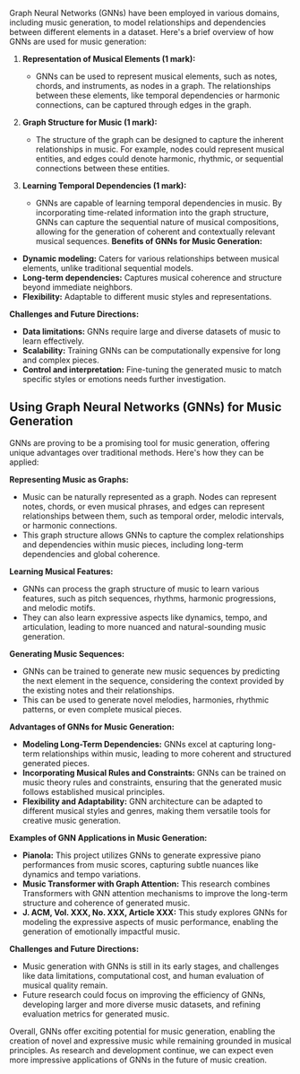 Graph Neural Networks (GNNs) have been employed in various domains, including music generation, to model relationships and dependencies between different elements in a dataset. Here's a brief overview of how GNNs are used for music generation:

1. **Representation of Musical Elements (1 mark):**
   - GNNs can be used to represent musical elements, such as notes, chords, and instruments, as nodes in a graph. The relationships between these elements, like temporal dependencies or harmonic connections, can be captured through edges in the graph.

2. **Graph Structure for Music (1 mark):**
   - The structure of the graph can be designed to capture the inherent relationships in music. For example, nodes could represent musical entities, and edges could denote harmonic, rhythmic, or sequential connections between these entities.

3. **Learning Temporal Dependencies (1 mark):**
   - GNNs are capable of learning temporal dependencies in music. By incorporating time-related information into the graph structure, GNNs can capture the sequential nature of musical compositions, allowing for the generation of coherent and contextually relevant musical sequences.
**Benefits of GNNs for Music Generation:**

- **Dynamic modeling:** Caters for various relationships between musical elements, unlike traditional sequential models.
- **Long-term dependencies:** Captures musical coherence and structure beyond immediate neighbors.
- **Flexibility:** Adaptable to different music styles and representations.

**Challenges and Future Directions:**

- **Data limitations:** GNNs require large and diverse datasets of music to learn effectively.
- **Scalability:** Training GNNs can be computationally expensive for long and complex pieces.
- **Control and interpretation:** Fine-tuning the generated music to match specific styles or emotions needs further investigation.


## Using Graph Neural Networks (GNNs) for Music Generation

GNNs are proving to be a promising tool for music generation, offering unique advantages over traditional methods. Here's how they can be applied:

**Representing Music as Graphs:**

- Music can be naturally represented as a graph. Nodes can represent notes, chords, or even musical phrases, and edges can represent relationships between them, such as temporal order, melodic intervals, or harmonic connections.
- This graph structure allows GNNs to capture the complex relationships and dependencies within music pieces, including long-term dependencies and global coherence.

**Learning Musical Features:**

- GNNs can process the graph structure of music to learn various features, such as pitch sequences, rhythms, harmonic progressions, and melodic motifs.
- They can also learn expressive aspects like dynamics, tempo, and articulation, leading to more nuanced and natural-sounding music generation.

**Generating Music Sequences:**

- GNNs can be trained to generate new music sequences by predicting the next element in the sequence, considering the context provided by the existing notes and their relationships.
- This can be used to generate novel melodies, harmonies, rhythmic patterns, or even complete musical pieces.

**Advantages of GNNs for Music Generation:**

- **Modeling Long-Term Dependencies:** GNNs excel at capturing long-term relationships within music, leading to more coherent and structured generated pieces.
- **Incorporating Musical Rules and Constraints:** GNNs can be trained on music theory rules and constraints, ensuring that the generated music follows established musical principles.
- **Flexibility and Adaptability:** GNN architecture can be adapted to different musical styles and genres, making them versatile tools for creative music generation.

**Examples of GNN Applications in Music Generation:**

- **Pianola:** This project utilizes GNNs to generate expressive piano performances from music scores, capturing subtle nuances like dynamics and tempo variations.
- **Music Transformer with Graph Attention:** This research combines Transformers with GNN attention mechanisms to improve the long-term structure and coherence of generated music.
- **J. ACM, Vol. XXX, No. XXX, Article XXX:** This study explores GNNs for modeling the expressive aspects of music performance, enabling the generation of emotionally impactful music.

**Challenges and Future Directions:**

- Music generation with GNNs is still in its early stages, and challenges like data limitations, computational cost, and human evaluation of musical quality remain.
- Future research could focus on improving the efficiency of GNNs, developing larger and more diverse music datasets, and refining evaluation metrics for generated music.

Overall, GNNs offer exciting potential for music generation, enabling the creation of novel and expressive music while remaining grounded in musical principles. As research and development continue, we can expect even more impressive applications of GNNs in the future of music creation.

